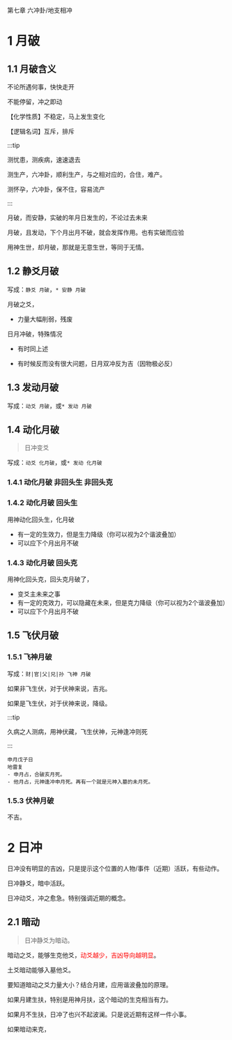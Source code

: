 第七章 六冲卦/地支相冲

# 1 月破



## 1.1 月破含义

不论所遇何事，快快走开

不能停留，冲之即动

【化学性质】不稳定，马上发生变化

【逻辑名词】互斥，排斥

<!-- 在 Markdown 文件中 -->





:::tip

测忧患，测疾病，速速退去

测生产，六冲卦，顺利生产，与之相对应的，合住，难产。

测怀孕，六冲卦，保不住，容易流产

:::

月破，而安静，实破的年月日发生的，不论过去未来

月破，且发动，下个月出月不破，就会发挥作用。也有实破而应验

用神生世，却月破，那就是无意生世，等同于无情。



## 1.2 静爻月破

写成：`静爻 月破`，`* 安静 月破`

月破之爻，

- 力量大幅削弱，残废



日月冲破，特殊情况

- 有时同上述

- 有时候反而没有很大问题，日月双冲反为吉（因物极必反）



## 1.3 发动月破

写成：`动爻 月破`，或`* 发动 月破`



## 1.4 动化月破

> 日冲变爻

写成：`动爻 化月破`，或`* 发动 化月破`

### 1.4.1 动化月破 非回头生 非回头克





### 1.4.2 动化月破 回头生

用神动化回头生，化月破

- 有一定的生效力，但是生力降级（你可以视为2个谐波叠加）
- 可以应下个月出月不破







### 1.4.3 动化月破 回头克

用神化回头克，回头克月破了，

- 变爻主未来之事
- 有一定的克效力，可以隐藏在未来，但是克力降级（你可以视为2个谐波叠加）
- 可以应下个月出月不破



## 1.5 飞伏月破



### 1.5.1 飞神月破

写成：`财|官|父|兄|孙 飞神 月破 `

如果非飞生伏，对于伏神来说，吉兆。

如果是飞生伏，对于伏神来说，降级。



:::tip

久病之人测病，用神伏藏，飞生伏神，元神逢冲则死

:::

```
申月戊子日
地雷复
- 申月占，合破亥月死。
- 他月占，元神逢冲申月死。再有一个就是元神入墓的未月死。
```



### 1.5.3 伏神月破

不吉。





# 2 日冲

日冲没有明显的吉凶，只是提示这个位置的人物/事件（近期）活跃，有些动作。

日冲静爻，暗中活跃。

日冲动爻，冲之愈急。特别强调近期的概念。



## 2.1 暗动

> 日冲静爻为暗动。

暗动之爻，能够生克他爻，<font color="red">动爻越少，吉凶导向越明显</font>。

土爻暗动能够入墓他爻。



要知道暗动之爻力量大小？结合月建，应用谐波叠加的原理。

如果月建生扶，特别是用神月扶，这个暗动的生克相当有力。

如果月不生扶，日冲了也兴不起波澜。只是说近期有这样一件小事。

如果暗动来克，



















